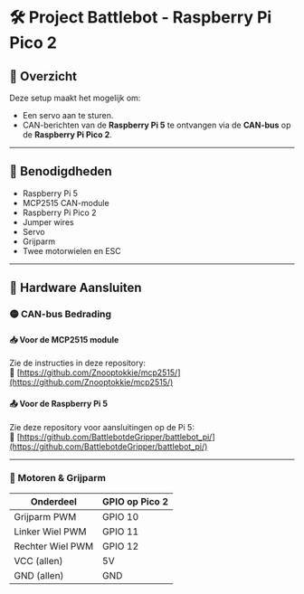 # 🛠️ Project Battlebot - Raspberry Pi Pico 2

## 📄 Overzicht
Deze setup maakt het mogelijk om:
- Een servo aan te sturen.
- CAN-berichten van de **Raspberry Pi 5** te ontvangen via de **CAN-bus** op de **Raspberry Pi Pico 2**.

---

## 🔧 Benodigdheden

- Raspberry Pi 5  
- MCP2515 CAN-module  
- Raspberry Pi Pico 2  
- Jumper wires  
- Servo  
- Grijparm  
- Twee motorwielen en ESC

---

## 🔌 Hardware Aansluiten

### 🟡 CAN-bus Bedrading

#### 📥 Voor de MCP2515 module
Zie de instructies in deze repository:  
🔗 [https://github.com/Znooptokkie/mcp2515/](https://github.com/Znooptokkie/mcp2515/)

#### 📤 Voor de Raspberry Pi 5
Zie deze repository voor aansluitingen op de Pi 5:  
🔗 [https://github.com/BattlebotdeGripper/battlebot_pi/](https://github.com/BattlebotdeGripper/battlebot_pi/)

---

### 🦾 Motoren & Grijparm

| **Onderdeel**     | **GPIO op Pico 2** |
|-------------------|--------------------|
| Grijparm PWM      | GPIO 10            |
| Linker Wiel PWM   | GPIO 11            |
| Rechter Wiel PWM  | GPIO 12            |
| VCC (allen)       | 5V                 |
| GND (allen)       | GND                |
